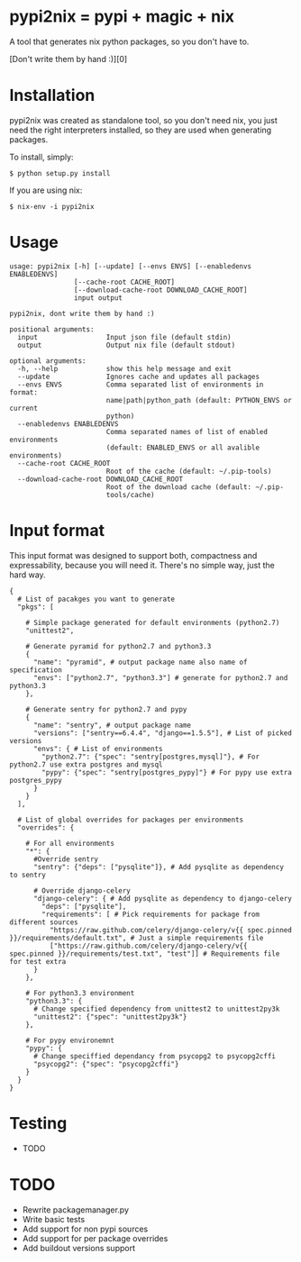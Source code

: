 pypi2nix = pypi + magic + nix
==============================

A tool that generates nix python packages, so you don't have to.

[Don't write them by hand :)][0]


Installation
============

pypi2nix was created as standalone tool, so you don't need nix, you just
need the right interpreters installed, so they are used when generating
packages.

To install, simply:

```console
$ python setup.py install
```

If you are using nix:

```console
$ nix-env -i pypi2nix
```

Usage
=====

```
usage: pypi2nix [-h] [--update] [--envs ENVS] [--enabledenvs ENABLEDENVS]
                [--cache-root CACHE_ROOT]
                [--download-cache-root DOWNLOAD_CACHE_ROOT]
                input output

pypi2nix, dont write them by hand :)

positional arguments:
  input                 Input json file (default stdin)
  output                Output nix file (default stdout)

optional arguments:
  -h, --help            show this help message and exit
  --update              Ignores cache and updates all packages
  --envs ENVS           Comma separated list of environments in format:
                        name|path|python_path (default: PYTHON_ENVS or current
                        python)
  --enabledenvs ENABLEDENVS
                        Comma separated names of list of enabled environments
                        (default: ENABLED_ENVS or all avalible environments)
  --cache-root CACHE_ROOT
                        Root of the cache (default: ~/.pip-tools)
  --download-cache-root DOWNLOAD_CACHE_ROOT
                        Root of the download cache (default: ~/.pip-
                        tools/cache)
```

Input format
============

This input format was designed to support both, compactness and expressability,
because you will need it. There's no simple way, just the hard way.

```
{
  # List of pacakges you want to generate
  "pkgs": [

    # Simple package generated for default environments (python2.7)
    "unittest2",

    # Generate pyramid for python2.7 and python3.3
    {
      "name": "pyramid", # output package name also name of specification
      "envs": ["python2.7", "python3.3"] # generate for python2.7 and python3.3
    },
    
    # Generate sentry for python2.7 and pypy
    {
      "name": "sentry", # output package name
      "versions": ["sentry==6.4.4", "django==1.5.5"], # List of picked versions
      "envs": { # List of environments
        "python2.7": {"spec": "sentry[postgres,mysql]"}, # For python2.7 use extra postgres and mysql
        "pypy": {"spec": "sentry[postgres_pypy]"} # For pypy use extra postgres_pypy
      }
    }
  ],

  # List of global overrides for packages per environments
  "overrides": {

    # For all environments
    "*": {
      #Override sentry
      "sentry": {"deps": ["pysqlite"]}, # Add pysqlite as dependency to sentry

      # Override django-celery
      "django-celery": { # Add pysqlite as dependency to django-celery
        "deps": ["pysqlite"], 
        "requirements": [ # Pick requirements for package from different sources
          "https://raw.github.com/celery/django-celery/v{{ spec.pinned }}/requirements/default.txt", # Just a simple requirements file
          ["https://raw.github.com/celery/django-celery/v{{ spec.pinned }}/requirements/test.txt", "test"]] # Requirements file for test extra
      }
    },

    # For python3.3 environment
    "python3.3": {
      # Change specified dependency from unittest2 to unittest2py3k
      "unittest2": {"spec": "unittest2py3k"}
    },

    # For pypy environemnt
    "pypy": {
      # Change speciffied dependancy from psycopg2 to psycopg2cffi
      "psycopg2": {"spec": "psycopg2cffi"}
    }
  }
}
```


Testing
=======

- TODO

TODO
====

- Rewrite packagemanager.py
- Write basic tests
- Add support for non pypi sources
- Add support for per package overrides
- Add buildout versions support
